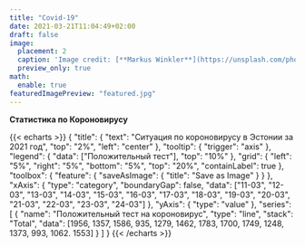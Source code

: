 ```yaml
---
title: "Covid-19"
date: 2021-03-21T11:04:49+02:00
draft: false
image: 
  placement: 2
  caption: 'Image credit: [**Markus Winkler**](https://unsplash.com/photos/IrRbSND5EUc)'
  preview_only: true
math:
  enable: true
featuredImagePreview: "featured.jpg"  
---
```


**Статистика по Короновирусу**


{{< echarts >}}
{
"title": {
"text": "Ситуация по короновирусу в Эстонии за 2021 год",
"top": "2%",
"left": "center"
},
"tooltip": {
"trigger": "axis"
},
"legend": {
"data": ["Положительный тест"],
"top": "10%"
},
"grid": {
"left": "5%",
"right": "5%",
"bottom": "5%",
"top": "20%",
"containLabel": true
},
"toolbox": {
"feature": {
"saveAsImage": {
"title": "Save as Image"
}
}
},
"xAxis": {
"type": "category",
"boundaryGap": false,
"data": ["11-03", "12-03", "13-03", "14-03", "15-03", "16-03", "17-03", "18-03", "19-03", "20-03", "21-03", "22-03", "23-03", "24-03"]
},
"yAxis": {
"type": "value"
},
"series": [
{
"name": "Положительный тест на короновирус",
"type": "line",
"stack": "Total",
"data": [1956, 1357, 1586, 935, 1279, 1462, 1783, 1700, 1749, 1248, 1373, 993, 1062. 1553]
}
]
}
{{< /echarts >}}
